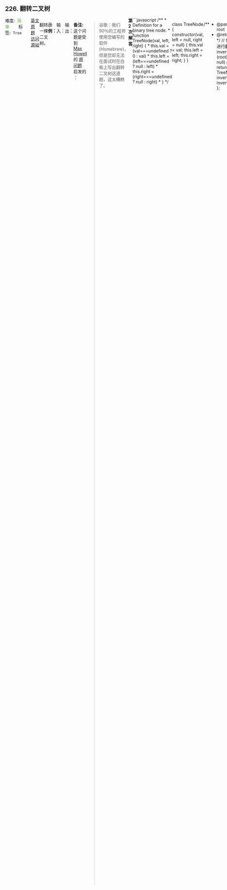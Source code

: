 <div style="font-size: 20px; margin-bottom: 15px; font-weight: bold;">226. 翻转二叉树</div>
<div style="display: flex; font-size: 14px; justify-content: space-between;"><div><span style="margin-right: 30px;">难度:&nbsp;&nbsp;<label style="color: rgb(90, 183, 38);">简单</label></span><span style="margin-right: 30px;">标签:&nbsp;&nbsp;<code>Tree</code></span></div><div><span style="margin-right: 15px;"><a href="https://leetcode.com/problems/invert-binary-tree/">英文原题</a></span><span><a href="https://leetcode-cn.com/problems/invert-binary-tree/">访问源站</a></span></div>
<hr style="height: 1px; margin: 1em 0px;" />
<p>翻转一棵二叉树。</p>

<p><strong>示例：</strong></p>

<p>输入：</p>

<pre>     4
   /   \
  2     7
 / \   / \
1   3 6   9</pre>

<p>输出：</p>

<pre>     4
   /   \
  7     2
 / \   / \
9   6 3   1</pre>

<p><strong>备注:</strong><br>
这个问题是受到 <a href="https://twitter.com/mxcl" target="_blank">Max Howell </a>的 <a href="https://twitter.com/mxcl/status/608682016205344768" target="_blank">原问题</a> 启发的 ：</p>

<blockquote>谷歌：我们90％的工程师使用您编写的软件(Homebrew)，但是您却无法在面试时在白板上写出翻转二叉树这道题，这太糟糕了。</blockquote>

<hr style="height: 1px; margin: 1em 0px;" />
<strong>第2次解答</strong>
```javascript
/**
 * Definition for a binary tree node.
 * function TreeNode(val, left, right) {
 *     this.val = (val===undefined ? 0 : val)
 *     this.left = (left===undefined ? null : left)
 *     this.right = (right===undefined ? null : right)
 * }
 */

class TreeNode {
  constructor(val, left = null, right = null) {
    this.val = val;
    this.left = left;
    this.right = right;
  }
}

/**
 * @param {TreeNode} root
 * @return {TreeNode}
 */
// 使用一个新节点进行翻转二叉树
var invertTree = function (root) {
  if (root === null) return root;
  return new TreeNode(root.val, invertTree(root.right), invertTree(root.left));
};
```
<hr style="height: 1px; margin: 1em 0px;" />
<strong>第1次解答</strong>
```javascript
/**
 * Definition for a binary tree node.
 * function TreeNode(val) {
 *     this.val = val;
 *     this.left = this.right = null;
 * }
 */
/**
 * @param {TreeNode} root
 * @return {TreeNode}
 */
// var invertTree = function (root) {
//   if (root === null) {
//     return null;
//   }
//   // 获取右子树
//   const rightNode = root.right;
//   // 获取左子树
//   const leftNode = root.left;

//   // 右子树变成左子树
//   root.right = invertTree(leftNode);
//   // 左子树变成右子树
//   root.left = invertTree(rightNode);

//   // 返回根结点
//   return root;
// };

/**
 * @param {TreeNode} root
 * @return {TreeNode}
 */
var invertTree = function (root) {
  if (root === null) {
    return null;
  }

  let temp = root.left;
  root.left = root.right;
  root.right = temp;

  invertTree(root.left);
  invertTree(root.right);
  
  return root;
};
```